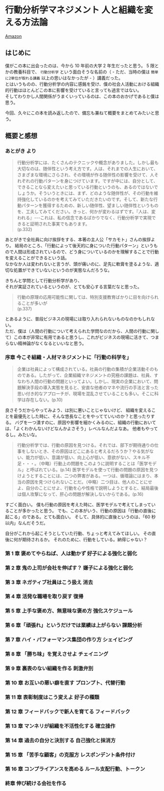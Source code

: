 # 行動分析学マネジメント 人と組織を変える方法論

[Amazon](https://www.amazon.co.jp/%E8%A1%8C%E5%8B%95%E5%88%86%E6%9E%90%E5%AD%A6%E3%83%9E%E3%83%8D%E3%82%B8%E3%83%A1%E3%83%B3%E3%83%88-%E4%BA%BA%E3%81%A8%E7%B5%84%E7%B9%94%E3%82%92%E5%A4%89%E3%81%88%E3%82%8B%E6%96%B9%E6%B3%95%E8%AB%96-%E8%88%9E%E7%94%B0-%E7%AB%9C%E5%AE%A3/dp/4532490219)

## はじめに

僕がこの本に出会ったのは、今から 10 年前の大学 2 年生だったと思う。
5 限とかの教養科目で、 `行動分析学` という面白そうな名前の（ - ただ、当時の僕は `簡単に2単位が取れる講義` 以上の思いはなかったが - ）講義だった。  
とはいうものの、行動分析学の内容に感銘を受け、僕の社会人活動における組織的行動はほとんどこの本に影響を受けていると言っても過言ではない。  
そしてわりかし人間関係がうまくいっているのは、この本のおかげであると僕は思う。

今回、久々にこの本を読み返したので、備忘も兼ねて概要をまとめてみたいと思う。

## 概要と感想

### あとがき より

> 行動分析学には、たくさんのテクニックや概念がありました。しかし最も大切なのは、随伴性という考え方です。人は、それまでの人生において、さまざまな環境にさらされ、その環境が作る随伴性の影響を受けて、人それぞれの行動パターンを身につけています。ですが中には、自分として、できることなら変えたいと思っている行動というのも、あるのではないでしょうか。そういうときには、まず、どのような随伴性が、その行動を維持強化しているのかを考えてみていただきたいのです。そして、新たな行動パターンを獲得するための、新しい随伴性、望ましい随伴性というものを、工夫してみてください。きっと、何かが変わるはずです。『人は、変われる』---これは、私の信念であるばかりでなく、行動分析学で実現できると証明された事実でもあります。  
> (p.332)

あとがきで全社員に向け挨拶をする、本著の主人公「サカモト」さんの挨拶より。
結局のところ、「行動によって後天的に身についた行動パターン」というもので人間は形成されているので、どう身についているのかを理解することで行動を変えることができるという話。  
なかなか人は変われないと言うが、頭が痛いのに、足先に軟膏を塗るような、適切な処置ができていないというのが実態なんだろうな。

きちんと学問として行動分析学があり、  
それが実証されているというのが、とても安心する言葉だなと思った。

> 行動の原理の応用可能性に関しては、特別支援教育ばかりに目を向けられることが多いが  
> (p.337)

とあるように、普段ビジネスの現場には取り入れられないものなのかもしれない。  
ただ、僕は（人間の行動について考えられた学問なのだから、人間の行動に関して）この本が非常に有用であると思うし、これがビジネスの現場に活きて、つまらない精神論がなくなるといいなと思う。

### 序章 今こそ組織・人材マネジメントに「行動の科学を」

> 企業は社員によって構成されている。社員の行動の集積が企業活動そのものである。したがって、企業組織マネジメントの究極の課題は、社員、すなわち人間の行動の問題といってよい。しかし、現実の企業において、問題解決手段の導入実態を見ると、安直な他者のマネや流行の手法と言った思い付き的なアプローチが、現場を混乱させていることも多い。そこに科学は存在しない。(p.10)

良さそうだからやってみよう、は別に悪いことじゃないけど、
組織を変えることを最優先とした時に、そんな悠長なことをやってていいのか？と思ったりする。
バグを一つ潰すのに、原因や影響を細かくみるのに、組織の行動においては、「よくわかんないけどなんかよさそう」レベルなんだよなあ。
他者もやってるし。みたいな。

> 行動分析学では、行動の原因を見つける。それでは、部下が期待通りの仕事をしないとき、その原因はどこにあると考えるだろうか？やる気がない、能力が低い、意識が低い、向上心が低い、意欲がない、スキル不足・・・。（中略）行動上の問題をこのように説明することは「医学モデル」と呼ばれている。(p.14)
> 医学モデルを使って行動の問題の原因を見つけようとすることには、二つの弊害がある。一つは、循環論にはまり、本当の原因を見つけられないことだ。（中略）二つ目は、他人のことにせよ、自分のことにせよ、行動を心や性格で説明しようとすると、結局最後は個人攻撃になって、肝心の問題が解決しないからである。(p.16)

すごく面白い。
僕も行動の原因を考えた時に、医学モデルで考えてしまっていることが多かったと思う。
でも、この本がいう、行動の原因は「行動の直後に起こる」のである。とても面白い。
そして、具体的に直後というのは、「60 秒以内」なんだそうだ。

自分がこれから起こそうとしていた行動、ちょっと考えてみてほしい。
その直後に何が期待されるか。
それのために、行動をしている。納得じゃない？

### 第 1 章 褒めてやらねば、人は動かず 好子による強化と弱化

### 第 2 章 鬼の上司が会社を伸ばす？ 嫌子による強化と弱化

### 第 3 章 ネガティブ社員はこう扱え 消去

### 第 4 章 活発な職場を取り戻す 復帰

### 第 5 章 上手な褒め方、無意味な褒め方 強化スケジュール

### 第 6 章「頑張れ」というだけでは業績は上がらない 課題分析

### 第 7 章 ハイ・パフォーマンス集団の作り方 シェイピング

### 第 8 章 「勝ち味」を覚えさせよ チェイニング

### 第 9 章 裏表のない組織を作る 刺激弁別

### 第 10 章 お互いの悪い癖を直す プロンプト、代替行動

### 第 11 章 表彰制度はこう変えよ 好子の種類

### 第 12 章 フィードバックで新人を育てる フィードバック

### 第 13 章 マンネリが組織を不活性化する 確立操作

### 第 14 章 過去の自分と決別する 自己強化と抹消方

### 第 15 章 「苦手な顧客」の克服方 レスポンデント条件付け

### 第 16 章 コンプライアンスを高める ルール支配行動、トークン

### 終章 伸び続ける会社を作る
